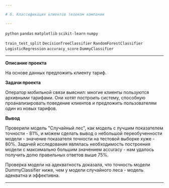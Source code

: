 ```yaml
---

# 6. Классификация клиентов телеком компании

---
```


`python` `pandas` `matplotlib` `scikit-learn` `numpy`

`train_test_split` `DecisionTreeClassifier` `RandomForestClassifier` `LogisticRegression` `accuracy_score` `DummyClassifier`

---

**Описание проекта**

На основе данных предложить клиенту тариф.

**Задачи проекта**

Оператор мобильной связи выяснил: многие клиенты пользуются архивными тарифами. Они хотят построить систему, способную проанализировать поведение клиентов и предложить пользователям один из новых тарифов.

**Вывод**

Проверили модель "Случайный лес", как модель с лучшим показателем точности - 81%, и можем сделать вывод о небольшой переобученности модели - значение показателя точности на тестовой выборке хуже - 80%. Задачей исследования являлась необходимость построения модели с максимально большим значением accuracy - нам удалось получить долю правильных ответов выше 75%.

Проверка модели на адекватность доказала, что точность модели DummyClassifier ниже, чем у модели случайного леса - модель адекватна и эффективна.

---
